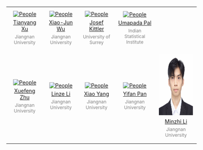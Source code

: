 <table style="width: 100%; table-layout: fixed; border-collapse: collapse;">
    <tr>
        <td style="text-align: center; padding: 10px; border: 0;">
            <a href="https://xu-tianyang.github.io/">
                <img src="./figs/Tianyang%20Xu.jpg" alt="People" style="width: 160px; height: 160px;">
            </a>
          <a href ="mailto:tianyang.xu@jiangnan.edu.cn">
            <p style="margin: 5px 0;">Tianyang Xu</p>
          </a>
            <p style="margin: 5px 0; font-size: 12px; color: gray; ">Jiangnan University</p>
        </td>
        <td style="text-align: center; padding: 10px; border: 0;">
            <a href="https://scholar.google.com/citations?user=5IST34sAAAAJ&hl=zh-CN&oi=ao">
                <img src="./figs/Xiao-jun%20Wu.jpg" alt="People" style="width: 160px; height: 160px;">
            </a>
           <a href ="mailto:wu_xiaojun@jiangnan.edu.cn">
            <p style="margin: 5px 0;">Xiao-Jun Wu</p>
           </a>
            <p style="margin: 5px 0; font-size: 12px; color: gray;">Jiangnan University</p>
        </td>
        <td style="text-align: center; padding: 10px; border: 0;">
            <a href="https://www.surrey.ac.uk/people/josef-kittler">
                <img src="./figs/Josef%20Kittler.jpg" alt="People" style="width: 160px; height: 160px;">
            </a>
          <a href ="mailto:j.kittler@surrey.ac.uk">
            <p style="margin: 5px 0;">Josef Kittler</p>
          </a>
            <p style="margin: 5px 0; font-size: 12px; color: gray;">University of Surrey</p>
        </td>
        <td style="text-align: center; padding: 10px; border: 0;">
            <a href="https://www.isical.ac.in/~umapada">
                <img src="./figs/Umapada%20Pal.jpg" alt="People" style="width: 160px; height: 160px;">
            </a>
          <a href ="mailto:umapada@isical.ac.in">
            <p style="margin: 5px 0;">Umapada Pal</p>
          </a>
            <p style="margin: 5px 0; font-size: 12px; color: gray;">Indian Statistical Institute</p>
        </td>
    </tr>
    <tr>
        <td style="text-align: center; padding: 10px; border: 0;">
            <a href="https://scholar.google.com/citations?user=tH4flbMAAAAJ">
                <img src="./figs/Xuefeng%20Zhu.jpg" alt="People" style="width: 160px; height: 160px;">
            </a>
          <a href ="mailto:xuefeng_zhu95@163.com">
            <p style="margin: 5px 0;">Xuefeng Zhu</p>
          </a>
            <p style="margin: 5px 0; font-size: 12px; color: gray; ">Jiangnan University</p>
        </td>
        <td style="text-align: center; padding: 10px; border: 0;">
            <a href="https://github.com/happylinze">
                <img src="./figs/Linze%20Li.jpg" alt="People" style="width: 160px; height: 160px;">
            </a>
           <a href ="mailto:linze.cv@gmail.com">
            <p style="margin: 5px 0;">Linze Li</p>
           </a>
            <p style="margin: 5px 0; font-size: 12px; color: gray;">Jiangnan University</p>
        </td>
        <td style="text-align: center; padding: 10px; border: 0;">
            <a href="https://prci-lab.github.io/mmvpr-workshop-icpr2024/">
                <img src="./figs/Xiao%20Yang.jpg" alt="People" style="width: 160px; height: 160px;">
            </a>
          <a href ="mailto:yangxiao2326@foxmail.com">
            <p style="margin: 5px 0;">Xiao Yang</p>
          </a>
            <p style="margin: 5px 0; font-size: 12px; color: gray;">Jiangnan University</p>
        </td>
        <td style="text-align: center; padding: 10px; border: 0;">
            <a href="https://prci-lab.github.io/mmvpr-workshop-icpr2024/">
                <img src="./figs/Yifan%20Pan.jpg" alt="People" style="width: 160px; height: 160px;">
            </a>
          <a href ="mailto:yifan.pan@stu.jiangnan.edu.cn">
            <p style="margin: 5px 0;">Yifan Pan</p>
          </a>
            <p style="margin: 5px 0; font-size: 12px; color: gray;">Jiangnan University</p>
        </td>
        <td style="text-align: center; padding: 10px; border: 0;">
            <a href="https://prci-lab.github.io/mmvpr-workshop-icpr2024/">
                <img src="./figs/Minzhi%20Li.jpg" alt="People" style="width: 160px; height: 160px;">
            </a>
          <a href ="mailto:minzhi.li@stu.jiangnan.edu.cn">
            <p style="margin: 5px 0;">Minzhi Li</p>
          </a>
            <p style="margin: 5px 0; font-size: 12px; color: gray;">Jiangnan University</p>
        </td>
    </tr>
</table> 
